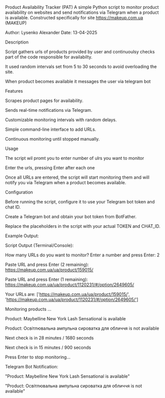Product Availability Tracker (PAT)
A simple Python script to monitor product availability on websites and send notifications via Telegram when a product is available.
Constructed specifically for site https://makeup.com.ua (MAKEUP)

Author: Lysenko Alexander
Date: 13-04-2025

Description

Script gathers urls of products provided by user and continuoulsy checks part of the code responsible for availabilty.

It used random intervals set from 5 to 30 seconds to avoid overloading the site.

When product becomes available it messages the user via telegram bot 

Features

Scrapes product pages for availability.

Sends real-time notifications via Telegram.

Customizable monitoring intervals with random delays.

Simple command-line interface to add URLs.

Continuous monitoring until stopped manually.

Usage

The script wil promt you to enter number of ulrs you want to monitor

Enter the urls, pressing Enter after each one

Once all URLs are entered, the script will start monitoring them and will notify you via Telegram when a product becomes available.

Configuration

Before running the script, configure it to use your Telegram bot token and chat ID.

Create a Telegram bot and obtain your bot token from BotFather.

Replace the placeholders in the script with your actual TOKEN and CHAT_ID.

Example Output:

Script Output (Terminal/Console):

How many URLs do you want to monitor? Enter a number and press Enter: 2

Paste URL and press Enter (2 remaining): https://makeup.com.ua/ua/product/159015/

Paste URL and press Enter (1 remaining): https://makeup.com.ua/ua/product/1120231/#/option/2649605/

Your URLs are: ['https://makeup.com.ua/ua/product/159015/', 'https://makeup.com.ua/ua/product/1120231/#/option/2649605/']

Monitoring products ...

Product: Maybelline New York Lash Sensational is available

Product: Освітлювальна ампульна сироватка для обличчя is not available

Next check is in 28 minutes / 1680 seconds

Next check is in 15 minutes / 900 seconds

Press Enter to stop monitoring...

Telegram Bot Notification:

"Product: Maybelline New York Lash Sensational is available"

"Product: Освітлювальна ампульна сироватка для обличчя is not available"
